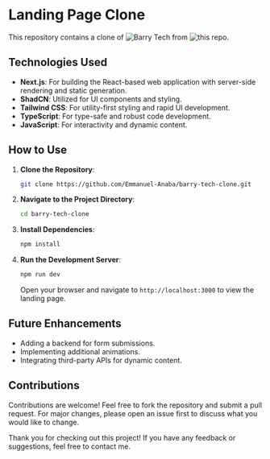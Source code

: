 # Landing Page Clone
This repository contains a clone of ![Barry Tech](https://barry-tech.vercel.app) from ![this repo](https://github.com/DanielAgbeni/Barry-Tech).

## Technologies Used
- **Next.js**: For building the React-based web application with server-side rendering and static generation.
- **ShadCN**: Utilized for UI components and styling.
- **Tailwind CSS**: For utility-first styling and rapid UI development.
- **TypeScript**: For type-safe and robust code development.
- **JavaScript**: For interactivity and dynamic content.

## How to Use
1. **Clone the Repository**:
   ```bash
   git clone https://github.com/Emmanuel-Anaba/barry-tech-clone.git
   ```
2. **Navigate to the Project Directory**:
   ```bash
   cd barry-tech-clone
   ```
3. **Install Dependencies**:
   ```bash
   npm install
   ```
4. **Run the Development Server**:
   ```bash
   npm run dev
   ```
   Open your browser and navigate to `http://localhost:3000` to view the landing page.

## Future Enhancements
- Adding a backend for form submissions.
- Implementing additional animations.
- Integrating third-party APIs for dynamic content.

## Contributions
Contributions are welcome! Feel free to fork the repository and submit a pull request. For major changes, please open an issue first to discuss what you would like to change.

Thank you for checking out this project! If you have any feedback or suggestions, feel free to contact me.
